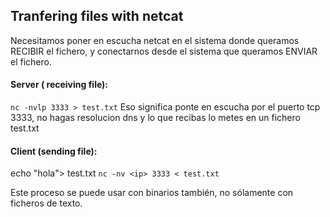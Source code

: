 ## Tranfering files with netcat

Necesitamos poner en escucha netcat en el sistema donde queramos RECIBIR el fichero, y conectarnos desde el sistema que queramos ENVIAR el fichero.

#### Server ( receiving file):
`nc -nvlp 3333 > test.txt` 
Eso significa ponte en escucha por el puerto tcp 3333, no hagas resolucion dns y lo que recibas lo metes en un fichero test.txt

#### Client (sending file):
echo "hola"> test.txt
`nc -nv <ip> 3333 < test.txt`

Este proceso se puede usar con binarios también, no sólamente con ficheros de texto.